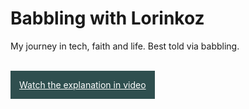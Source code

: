# Babbling with Lorinkoz

My journey in tech, faith and life.
Best told via babbling.

<br/>

<a href="https://www.youtube.com/watch?v=oHg5SJYRHA0"
    style="padding:1em; background:darkslategray; color:white !important">
Watch the explanation in video
</a>
